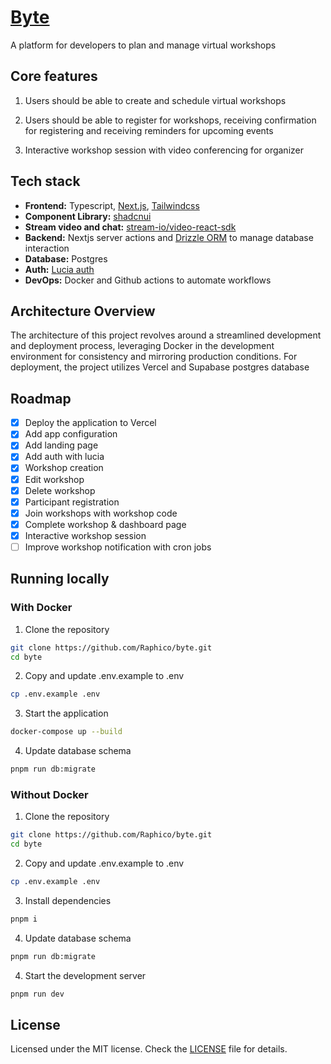 # [Byte](https://byte.raphico.tech)

A platform for developers to plan and manage virtual workshops

## Core features

1. Users should be able to create and schedule virtual workshops

2. Users should be able to register for workshops, receiving confirmation for registering and receiving reminders for upcoming events

3. Interactive workshop session with video conferencing for organizer

## Tech stack

- **Frontend:** Typescript, [Next.js](https://nextjs.org/), [Tailwindcss](https://tailwindcss.com)
- **Component Library:** [shadcnui](https://ui.shadcn.com)
- **Stream video and chat:** [stream-io/video-react-sdk](https://github.com/GetStream/stream-video-js)
- **Backend:** Nextjs server actions and [Drizzle ORM](https://orm.drizzle.team) to manage database interaction
- **Database:** Postgres
- **Auth:** [Lucia auth](https://lucia-auth.com)
- **DevOps:** Docker and Github actions to automate workflows

## Architecture Overview

The architecture of this project revolves around a streamlined development and deployment process, leveraging Docker in the development environment for consistency and mirroring production conditions. For deployment, the project utilizes Vercel and Supabase postgres database

## Roadmap

- [x] Deploy the application to Vercel
- [x] Add app configuration
- [x] Add landing page
- [x] Add auth with lucia
- [x] Workshop creation
- [x] Edit workshop
- [x] Delete workshop
- [x] Participant registration
- [x] Join workshops with workshop code
- [x] Complete workshop & dashboard page
- [x] Interactive workshop session
- [ ] Improve workshop notification with cron jobs

## Running locally

### With Docker

1. Clone the repository

```bash
git clone https://github.com/Raphico/byte.git
cd byte
```

2. Copy and update .env.example to .env

```bash
cp .env.example .env
```

3. Start the application

```bash
docker-compose up --build
```

4. Update database schema

```bash
pnpm run db:migrate
```

### Without Docker

1. Clone the repository

```bash
git clone https://github.com/Raphico/byte.git
cd byte
```

2. Copy and update .env.example to .env

```bash
cp .env.example .env
```

3. Install dependencies

```bash
pnpm i
```

4. Update database schema

```bash
pnpm run db:migrate
```

4. Start the development server

```bash
pnpm run dev
```

## License

Licensed under the MIT license. Check the [LICENSE](./LICENSE.md) file for details.
